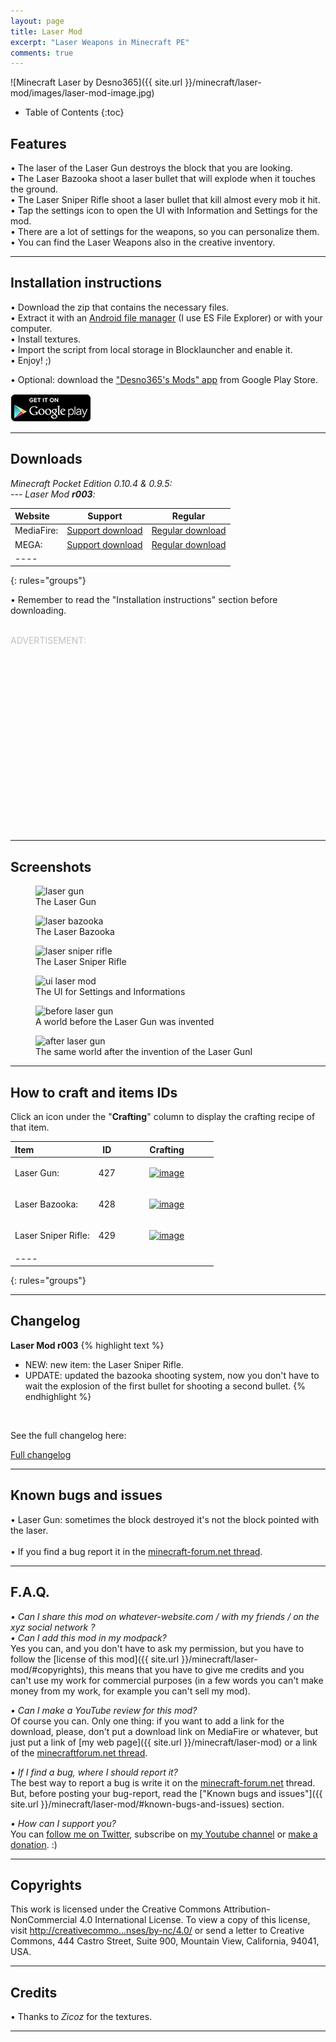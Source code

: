 ```yaml
---
layout: page
title: Laser Mod
excerpt: "Laser Weapons in Minecraft PE"
comments: true
---
```


![Minecraft Laser by Desno365]({{ site.url }}/minecraft/laser-mod/images/laser-mod-image.jpg)

* Table of Contents
{:toc}

## Features

• The laser of the Laser Gun destroys the block that you are looking.<br>
• The Laser Bazooka shoot a laser bullet that will explode when it touches the ground.<br>
• The Laser Sniper Rifle shoot a laser bullet that kill almost every mob it hit.<br>
• Tap the settings icon to open the UI with Information and Settings for the mod.<br>
• There are a lot of settings for the weapons, so you can personalize them.<br>
• You can find the Laser Weapons also in the creative inventory.

---

## Installation instructions

• Download the zip that contains the necessary files.<br>
• Extract it with an [Android file manager](http://lmgtfy.com/?q=file+manager+android) (I use ES File Explorer) or with your computer.<br>
• Install textures.<br>
• Import the script from local storage in Blocklauncher and enable it.<br>
• Enjoy! ;)

• Optional: download the ["Desno365's Mods" app](https://play.google.com/store/apps/details?id=com.desno365.mods) from Google Play Store.

<a href="https://play.google.com/store/apps/details?id=com.desno365.mods">
  <img alt="Get it on Google Play"
       src="/images/en_generic_rgb_wo_45.png" />
</a>

---

## Downloads

<i>Minecraft Pocket Edition 0.10.4 & 0.9.5:</i><br>
<i> --- Laser Mod <b>r003</b>:</i>

| Website | Support | Regular |
|:--------|:-------:|:-------:|
| MediaFire:       | [Support download](http://adf.ly/rbxvX) | [Regular download](http://www.mediafire.com/download/gv3k962ozzcnovz/Laser_Mod_r003_Desno365.zip) |
| MEGA:            | [Support download](http://adf.ly/rby2l) | [Regular download](https://mega.co.nz/#!3wYAUI4A!SDzI5RV1TBoeTcgh_aTKuyZwD1_SM-zAE06N9z_WeSU) |
|----
{: rules="groups"}

• Remember to read the "Installation instructions" section before downloading.
<br><br>

<font color="#C0C0C0">ADVERTISEMENT:</font><br>
<script async src="//pagead2.googlesyndication.com/pagead/js/adsbygoogle.js"></script>
<!-- inside-pages-ad-large-rectangle -->
<ins class="adsbygoogle"
     style="display:inline-block;width:336px;height:280px"
     data-ad-client="ca-pub-4328789168608769"
     data-ad-slot="1857238131"></ins>
<script>
(adsbygoogle = window.adsbygoogle || []).push({});
</script>

---

## Screenshots

<figure>
  <img src="{{ site.url }}/minecraft/laser-mod/images/laser-gun.jpg" alt="laser gun">
  <figcaption>The Laser Gun</figcaption>
</figure>

<figure>
  <img src="{{ site.url }}/minecraft/laser-mod/images/laser-bazooka.jpg" alt="laser bazooka">
  <figcaption>The Laser Bazooka</figcaption>
</figure>

<figure>
  <img src="{{ site.url }}/minecraft/laser-mod/images/laser-sniper-rifle.jpg" alt="laser sniper rifle">
  <figcaption>The Laser Sniper Rifle</figcaption>
</figure>

<figure>
  <img src="{{ site.url }}/minecraft/laser-mod/images/ui-laser-mod.jpg" alt="ui laser mod">
  <figcaption>The UI for Settings and Informations</figcaption>
</figure>

<figure>
  <img src="{{ site.url }}/minecraft/laser-mod/images/before-laser-gun.jpg" alt="before laser gun">
  <figcaption>A world before the Laser Gun was invented</figcaption>
</figure>

<figure>
  <img src="{{ site.url }}/minecraft/laser-mod/images/after-laser-gun.jpg" alt="after laser gun">
  <figcaption>The same world after the invention of the Laser GunI</figcaption>
</figure>

---

## How to craft and items IDs

Click an icon under the "**Crafting**" column to display the crafting recipe of that item.

| Item                         | ID       | Crafting |
|:-----------------------------|:--------:|:--------:|
| Laser Gun:                   | 427      | <figure><a href="{{ site.url }}/minecraft/laser-mod/images/how-to-craft/crafting/laserGun.jpg"><img src="{{ site.url }}/minecraft/laser-mod/images/how-to-craft/icons/laserGun.png" alt="image"></a></figure> |
| Laser Bazooka:               | 428      | <figure><a href="{{ site.url }}/minecraft/laser-mod/images/how-to-craft/crafting/laserBazooka.jpg"><img src="{{ site.url }}/minecraft/laser-mod/images/how-to-craft/icons/laserBazooka.png" alt="image"></a></figure> |
| Laser Sniper Rifle:          | 429      | <figure><a href="{{ site.url }}/minecraft/laser-mod/images/how-to-craft/crafting/laserSniperRifle.jpg"><img src="{{ site.url }}/minecraft/laser-mod/images/how-to-craft/icons/laserSniperRifle.png" alt="image"></a></figure> |
|----
{: rules="groups"}

---

## Changelog

**Laser Mod r003**
{% highlight text %}
- NEW: new item: the Laser Sniper Rifle.
- UPDATE: updated the bazooka shooting system, now you don't have to wait the explosion of the first bullet for shooting a second bullet.
{% endhighlight %}

<br>

See the full changelog here:

<div markdown="0"><a href="{{ site.url }}/minecraft/laser-mod/full-changelog" class="btn">Full changelog</a></div>

---

## Known bugs and issues

• Laser Gun: sometimes the block destroyed it's not the block pointed with the laser.<br><br>
• If you find a bug report it in the [minecraft-forum.net thread][thread].

---

## F.A.Q.

*• Can I share this mod on whatever-website.com / with my friends / on the xyz social network ?*<br>
*• Can I add this mod in my modpack?*<br>
Yes you can, and you don't have to ask my permission, but you have to follow the [license of this mod]({{ site.url }}/minecraft/laser-mod/#copyrights), this means that you have to give me credits and you can't use my work for commercial purposes (in a few words you can't make money from my work, for example you can't sell my mod).<br>

*• Can I make a YouTube review for this mod?*<br>
Of course you can. Only one thing: if you want to add a link for the download, please, don't put a download link on MediaFire or whatever, but just put a link of [my web page]({{ site.url }}/minecraft/laser-mod) or a link of the [minecraftforum.net thread][thread].<br>

*• If I find a bug, where I should report it?*<br>
The best way to report a bug is write it on the [minecraft-forum.net][thread] thread. But, before posting your bug-report, read the ["Known bugs and issues"]({{ site.url }}/minecraft/laser-mod/#known-bugs-and-issues) section.

*• How can I support you?*<br>
You can [follow me on Twitter](https://twitter.com/desno365), subscribe on [my Youtube channel](http://www.youtube.com/channel/UCJQL47nQnsijcaN_7pMsjCQ/videos) or [make a donation](https://www.paypal.com/cgi-bin/webscr?cmd=_s-xclick&hosted_button_id=GBEMKJBA3Z7PG). :)

---

## Copyrights

This work is licensed under the Creative Commons Attribution-NonCommercial 4.0 International License. To view a copy of this license, visit [http://creativecommo...nses/by-nc/4.0/](http://creativecommons.org/licenses/by-nc/4.0/) or send a letter to Creative Commons, 444 Castro Street, Suite 900, Mountain View, California, 94041, USA.

---

## Credits

• Thanks to <i>Zicoz</i> for the textures.

---

[thread]: http://www.minecraftforum.net/forums/minecraft-pocket-edition/mcpe-mods-tools/2179257-mod-beta-laser-mod-laser-weapons-r003-by-desno365
